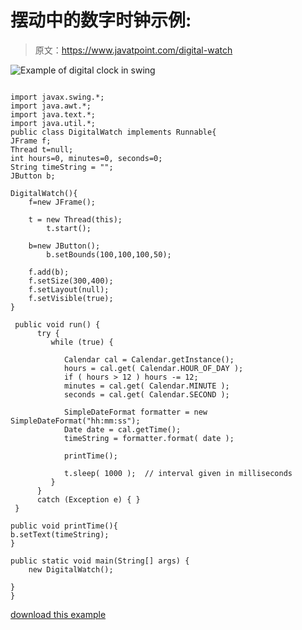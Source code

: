 # 摆动中的数字时钟示例:

> 原文：<https://www.javatpoint.com/digital-watch>

![Example of digital clock in swing](../img/eaa63dbbd154408962324cc784bfdf38.png)

```

import javax.swing.*;
import java.awt.*;
import java.text.*;
import java.util.*;
public class DigitalWatch implements Runnable{
JFrame f;
Thread t=null;
int hours=0, minutes=0, seconds=0;
String timeString = "";
JButton b;

DigitalWatch(){
	f=new JFrame();

	t = new Thread(this);
        t.start();

	b=new JButton();
        b.setBounds(100,100,100,50);

	f.add(b);
	f.setSize(300,400);
	f.setLayout(null);
	f.setVisible(true);
}

 public void run() {
      try {
         while (true) {

            Calendar cal = Calendar.getInstance();
            hours = cal.get( Calendar.HOUR_OF_DAY );
            if ( hours > 12 ) hours -= 12;
            minutes = cal.get( Calendar.MINUTE );
            seconds = cal.get( Calendar.SECOND );

            SimpleDateFormat formatter = new SimpleDateFormat("hh:mm:ss");
            Date date = cal.getTime();
            timeString = formatter.format( date );

            printTime();

            t.sleep( 1000 );  // interval given in milliseconds
         }
      }
      catch (Exception e) { }
 }

public void printTime(){
b.setText(timeString);
}

public static void main(String[] args) {
	new DigitalWatch();

}
}

```

[download this example](https://static.javatpoint.com/src/swing/digitalwatch.zip)